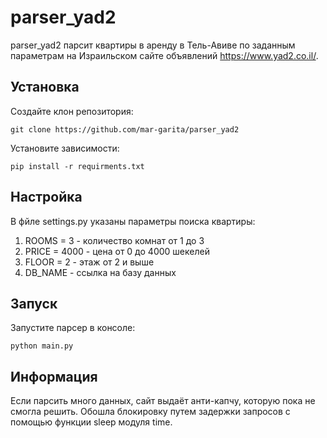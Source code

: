 # parser_yad2

parser_yad2 парсит квартиры в аренду в Тель-Авиве по заданным параметрам на Израильском сайте объявлений https://www.yad2.co.il/.

## Установка

Создайте клон репозитория:

```
git clone https://github.com/mar-garita/parser_yad2
```

Установите зависимости:

```
pip install -r requirments.txt
```

## Настройка 

В фйле settings.py указаны параметры поиска квартиры:

1. ROOMS = 3 - количество комнат от 1 до 3
2. PRICE = 4000 - цена от 0 до 4000 шекелей
3. FLOOR = 2 - этаж от 2 и выше
4. DB_NAME - ссылка на базу данных

## Запуск

Запустите парсер в консоле:

```
python main.py
```

## Информация

Если парсить много данных, сайт выдаёт анти-капчу, которую пока не смогла решить. Обошла блокировку путем задержки запросов с помощью функции sleep модуля time.  









